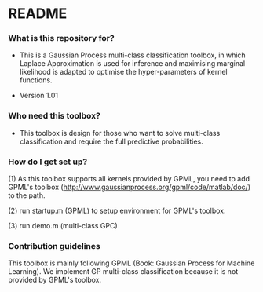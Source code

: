 # README #

### What is this repository for? ###

* This is a Gaussian Process multi-class classification toolbox, in which Laplace Approximation is used for inference and maximising marginal likelihood is adapted to optimise the hyper-parameters of kernel functions.

* Version 1.01


### Who need this toolbox? ###

* This toolbox is design for those who want to solve multi-class classification and require the full predictive probabilities.


### How do I get set up? ###

(1) As this toolbox supports all kernels provided by GPML, you need to add GPML's toolbox (http://www.gaussianprocess.org/gpml/code/matlab/doc/) to the path. 

(2) run startup.m (GPML) to setup environment for GPML's toolbox.

(3) run demo.m (multi-class GPC)


### Contribution guidelines ###

This toolbox is mainly following GPML (Book: Gaussian Process for Machine Learning). We implement GP multi-class classification because it is not provided by GPML's toolbox.